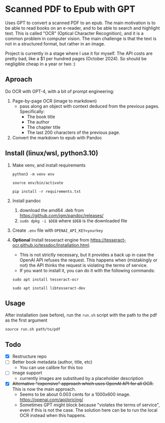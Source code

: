 # Scanned PDF to Epub with GPT
Uses GPT to convert a scanned PDF to an epub. The main motivation is to be able to read books on an e-reader, and to be able to search and highlight text.
This is called "OCR" (Optical Character Recognition), and it is a common problem in computer vision. The main challenge is that the text is not in a structured format, but rather in an image.

Project is currently in a stage where I use it for myself. The API costs are pretty bad, like a $1 per hundred pages (October 2024). 
So should be negligible cheap in a year or two :)

## Aproach
Do OCR with GPT-4, with a bit of prompt engineering:
1. Page-by-page OCR (image to markdown)
    * pass along an object with context deduced from the previous pages. Specifically:
        * The book title
        * The author
        * The chapter title
        * The last 200 characters of the previous page.
3. Convert the markdown to epub with Pandoc

## Install (linux/wsl, python3.10)
1. Make venv, and install requirements

    `python3 -m venv env`

    `source env/bin/activate`

    `pip install -r requirements.txt`

2. Install pandoc
    1. download the amd64 .deb from https://github.com/jgm/pandoc/releases/
    2. `sudo dpkg -i $DEB` where `$DEB` is the downloaded file
3. Create `.env` file with `OPENAI_API_KEY=yourkey`

4. **Optional** Install tesseract engine from https://tesseract-ocr.github.io/tessdoc/Installation.html. 
    * This is not strictly necessary, but it provides a back up in case the OpenAI API refuses the request. This happens when (mistakingly or not) the API thinks the request is violating the terms of service.
    * If you want to install it, you can do it with the following commands:

    `sudo apt install tesseract-ocr`

    `sudo apt install libtesseract-dev`

## Usage
After installation (see before), run the `run.sh` script with the path to the pdf as the first argument

`source run.sh path/to/pdf`

## Todo
- [x] Restructure repo
- [ ] Better book metadata (author, title, etc)
    * You can use calibre for this too
- [ ] Image support
    * currently images are substitued by a placeholder description
- [x] ~~Alternative "expensive" approach  which uses OpenAI API for all OCR.~~ This is now the main approach.
    * Seems to be about 0.003 cents for a 1000x600 image. https://openai.com/api/pricing/
    * Sometimes GPT might block because "violates the terms of service", even if this is not the case. The solution here can be to run the local OCR instead when this happens.
